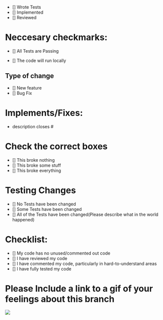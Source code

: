 - [] Wrote Tests
- [] Implemented
- [] Reviewed

# Neccesary checkmarks:
- [] All Tests are Passing

- [] The code will run locally

## Type of change
- [] New feature
- [] Bug Fix

# Implements/Fixes:
* description
closes #

# Check the correct boxes

- [] This broke nothing
- [] This broke some stuff
- [] This broke everything

# Testing Changes
- [] No Tests have been changed
- [] Some Tests have been changed
- [] All of the Tests have been changed(Please describe what in the world happened)

# Checklist:

- [] My code has no unused/commented out code
- [] I have reviewed my code
- [] I have commented my code, particularly in hard-to-understand areas
- [] I have fully tested my code

# Please Include a link to a gif of your feelings about this branch
![]( insert_link_here )
